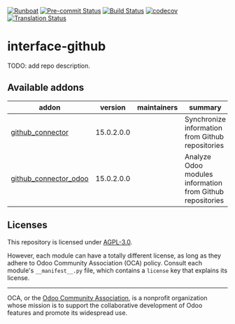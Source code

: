 
[![Runboat](https://img.shields.io/badge/runboat-Try%20me-875A7B.png)](https://runboat.odoo-community.org/builds?repo=OCA/interface-github&target_branch=15.0)
[![Pre-commit Status](https://github.com/OCA/interface-github/actions/workflows/pre-commit.yml/badge.svg?branch=15.0)](https://github.com/OCA/interface-github/actions/workflows/pre-commit.yml?query=branch%3A15.0)
[![Build Status](https://github.com/OCA/interface-github/actions/workflows/test.yml/badge.svg?branch=15.0)](https://github.com/OCA/interface-github/actions/workflows/test.yml?query=branch%3A15.0)
[![codecov](https://codecov.io/gh/OCA/interface-github/branch/15.0/graph/badge.svg)](https://codecov.io/gh/OCA/interface-github)
[![Translation Status](https://translation.odoo-community.org/widgets/interface-github-15-0/-/svg-badge.svg)](https://translation.odoo-community.org/engage/interface-github-15-0/?utm_source=widget)

<!-- /!\ do not modify above this line -->

# interface-github

TODO: add repo description.

<!-- /!\ do not modify below this line -->

<!-- prettier-ignore-start -->

[//]: # (addons)

Available addons
----------------
addon | version | maintainers | summary
--- | --- | --- | ---
[github_connector](github_connector/) | 15.0.2.0.0 |  | Synchronize information from Github repositories
[github_connector_odoo](github_connector_odoo/) | 15.0.2.0.0 |  | Analyze Odoo modules information from Github repositories

[//]: # (end addons)

<!-- prettier-ignore-end -->

## Licenses

This repository is licensed under [AGPL-3.0](LICENSE).

However, each module can have a totally different license, as long as they adhere to Odoo Community Association (OCA)
policy. Consult each module's `__manifest__.py` file, which contains a `license` key
that explains its license.

----
OCA, or the [Odoo Community Association](http://odoo-community.org/), is a nonprofit
organization whose mission is to support the collaborative development of Odoo features
and promote its widespread use.
